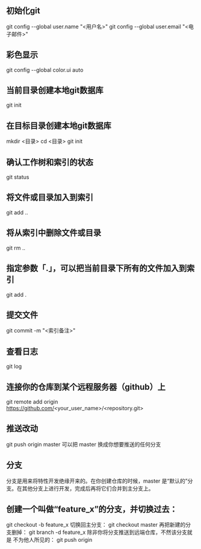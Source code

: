 ## 初始化git
git config --global user.name "<用户名>"
git config --global user.email "<电子邮件>"

## 彩色显示
git config --global color.ui auto


## 当前目录创建本地git数据库
git init

## 在目标目录创建本地git数据库
mkdir <目录>
cd <目录>
git init

## 确认工作树和索引的状态
git status

## 将文件或目录加入到索引
git add <file>..

## 将从索引中删除文件或目录
git rm <file>..

## 指定参数「.」，可以把当前目录下所有的文件加入到索引
git add .

## 提交文件
git commit -m "<索引备注>"

## 查看日志
git log

## 连接你的仓库到某个远程服务器（github）上
git remote add origin https://github.com/<your_user_name>/<repository.git>

## 推送改动
git push origin master
可以把 master 换成你想要推送的任何分支

## 分支
分支是用来将特性开发绝缘开来的。在你创建仓库的时候，master 是“默认的”分支。在其他分支上进行开发，完成后再将它们合并到主分支上。

## 创建一个叫做“feature_x”的分支，并切换过去：
git checkout -b feature_x
切换回主分支：
git checkout master
再把新建的分支删掉：
git branch -d feature_x
除非你将分支推送到远端仓库，不然该分支就是 不为他人所见的：
git push origin <branch>

